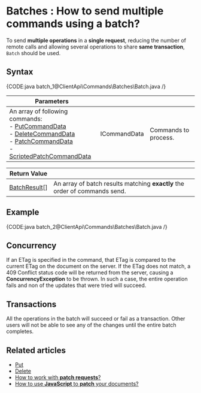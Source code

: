 # Batches : How to send multiple commands using a batch?

To send **multiple operations** in a **single request**, reducing the number of remote calls and allowing several operations to share **same transaction**, `Batch` should be used.

## Syntax

{CODE:java batch_1@ClientApi\Commands\Batches\Batch.java /}

| Parameters | | |
| ------------- | ------------- | ----- |
| An array of following commands:<br />- [PutCommandData](../../../glossary/client-api/commands/put-command-data)<br />- [DeleteCommandData](../../../glossary/client-api/commands/delete-command-data)<br />- [PatchCommandData](../../../glossary/client-api/commands/patch-command-data)<br />- [ScriptedPatchCommandData](../../../glossary/client-api/commands/scripted-patch-command-data) | ICommandData | Commands to process. |

| Return Value | |
| ------------- | ----- |
| [BatchResult](../../../glossary/client-api/commands/batch-result)[] | An array of batch results matching **exactly** the order of commands send. |

## Example

{CODE:java batch_2@ClientApi\Commands\Batches\Batch.java /}

## Concurrency

If an ETag is specified in the command, that ETag is compared to the current ETag on the document on the server. If the ETag does not match, a 409 Conflict status code will be returned from the server, causing a **ConcurrencyException** to be thrown. In such a case, the entire operation fails and non of the updates that were tried will succeed.

## Transactions

All the operations in the batch will succeed or fail as a transaction. Other users will not be able to see any of the changes until the entire batch completes.

## Related articles

- [Put](../../../client-api/commands/documents/put)   
- [Delete](../../../client-api/commands/documents/delete)   
- [How to work with **patch requests**?](../../../client-api/commands/patches/how-to-work-with-patch-requests)   
- [How to use **JavaScript** to **patch** your documents?](../../../client-api/commands/patches/how-to-use-javascript-to-patch-your-documents)  